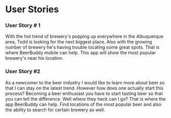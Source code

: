 # User Stories

### User Story # 1
  With the hot trend of brewery's popping up everywhere in the Albuquerque area, Todd is
  looking for the next biggest place. Also with the growing number of brewery he's having
  trouble locating some great spots. That is where BeerBuddy mobile can help.
  This app will show the most popular brewery's near his location.

### User Story #2
  As a newcomer to the beer industry I would like to learn more about beer so that I can 
  stay on the latest trend. However how does one actually start this process? Becoming a 
  beer enthusiast you have to start tasting beer so that you can tell the difference. Well
  where they heck can I go? That is where the app BeerBuddy can help. Find locations of 
  the most popular beer and also the ability to search for certain brewery as well.